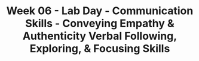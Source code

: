 ---
layout: single_embed_slide
title: "Week 06 - Lab Day - Communication Skills - Conveying Empathy & Authenticity Verbal Following, Exploring, & Focusing Skills"
presentation_id: 062yDp
canonical_url: /presentations/062yDp/
slides:
  - slide_name: ../deck-3661-large-0.jpeg
    slide_thumbnail: ../deck-3661-thumb-0.jpeg
    slide_text: >
      <p><strong>Location</strong>: CBC Campus - SWL 206<br />
      <strong>Time</strong>: Wednesday from 5:30-8:15
      <strong>Week 06</strong>: 09/23/19 — 09/29/19<br />
      <strong>Reading Assignment</strong>: N/A<br />
      <strong>Topic and Content Area</strong>: Lab Day - Communication Skills
      <strong>Assignments Due</strong>: N/A<br />
      <strong>Other Important Information</strong>: N/A</p>
      
  - slide_name: ../deck-3661-large-1.jpeg
    slide_thumbnail: ../deck-3661-thumb-1.jpeg
    slide_text: >
      <ul>
      <li>What’s you’ve learned so far</li>
      <li>Teaching following skills</li>
      <li>Practice with following skills</li>
      <li>Empathetic communication scale</li>
      <li>Practice with labeling empathetic levels</li>
      <li>Teaching empathy</li>
      </ul>
      
  - slide_name: ../deck-3661-large-2.jpeg
    slide_thumbnail: ../deck-3661-thumb-2.jpeg
    slide_text: >
      <blockquote>
      <p>Clifford, A. (n.d.) Teaching restorative practices with classroom circles. Retrieved from https://www.healthiersf.org/RestorativePractices/Resources/documents/RP%20Curriculum%20and%20Scripts%20and%20PowePoints/Classroom%20Curriculum/Teaching%20Restorative%20Practices%20in%20the%20Classroom%207%20lesson%20Curriculum.pdf#page20</p>
      </blockquote>
      <p>Group Norms:</p>
      <ol>
      <li>
      <strong>Respect the talking piece</strong>: everyone listens, everyone has a turn</li>
      <li>
      <strong>Speak from the heart</strong>: your truth, your perspectives, your expriences</li>
      <li>
      <strong>Listen from the heart</strong>: Let go of stories that make it hard to hear each other</li>
      <li>
      <strong>Trust that you know what to say</strong>: no need to rehearse</li>
      <li>
      <strong>Say just enough</strong>: without feeling rushed, be concise and considerate of the time of others</li>
      </ol>
      <ul>
      <li>What are some things that you feel like you can take away from this class so far?</li>
      <li>What are ways that you are implementing or incorporating things you have been learning in any of your classes into your life?</li>
      <li>What do you need to be a better social worker as you progress through your education?</li>
      </ul>
      
  - slide_name: ../deck-3661-large-3.jpeg
    slide_thumbnail: ../deck-3661-thumb-3.jpeg
    slide_text: >
      <blockquote>
      <p>We often times think about empathy as being able to put ourselves into someone else’s shoes, but we must also think how we can teach our clients to put themselves into somebody  shoes.</p>
      </blockquote>
      <blockquote>
      <p>An important task for the social worker involves teaching clients to respond emphatically. With respect to this role, social workers should consider taking the following actions:</p>
      </blockquote>
      <ul>
      <li>Teach clients the paradigm for empathic responding.</li>
      <li>Introduce clients to the list of affective words and phrases and to the Leads for Empathic Responses list.</li>
      <li>Intervene in sessions when clients ignore or fail to validate messages.</li>
      <li>Give positive feedback when clients listen to each other.</li>
      </ul>
      
  - slide_name: ../deck-3661-large-4.jpeg
    slide_thumbnail: ../deck-3661-thumb-4.jpeg
    slide_text: >
      <p>[Small Group Activity] Work in teams of 3 or 4 to design a planned intervention for teaching empathy.</p>
      
  - slide_name: ../deck-3661-large-5.jpeg
    slide_thumbnail: ../deck-3661-thumb-5.jpeg
    slide_text: >
      <blockquote>
      <p>“Verbal following involves the use and sometimes blending of discrete skills that enable social workers to maintain psychological contact with clients on a moment-by-moment basis and to convey accurate understanding of their messages. Moreover, verbal following behavior takes into account two performance variables that are essential to satisfaction and continuance on the part of the client:”</p>
      </blockquote>
      <ul>
      <li>
      <strong>Stimulus-response congruence</strong>: The extent to which social workers’ responses provide feedback to clients that their messages are accurately received.</li>
      <li>
      <strong>Content relevance</strong>: The extent to which the content of social workers’ responses is perceived by clients as relevant to their substantive concerns.</li>
      </ul>
      
  - slide_name: ../deck-3661-large-6.jpeg
    slide_thumbnail: ../deck-3661-thumb-6.jpeg
    slide_text: >
      <ul>
      <li>
      <strong>Minimal prompts signal</strong> the social worker’s attentiveness and encourage the client to continue verbalizing.
      <ul>
      <li>
      <strong>Nonverbal minimal prompts</strong> consist of nodding the head, using facial expressions, or employing gestures that convey receptivity, interest, and commitment to understanding. They implicitly convey the message, “I am with you; please continue.”</li>
      <li>
      <strong>Verbal minimal prompts</strong> consist of brief messages that convey interest and encourage or request expanded verbalizations along the lines of the client’s previous expressions.</li>
      </ul>
      </li>
      <li>
      <strong>Accent responses</strong> (Hackney &amp; Cormier, 2005) involve repeating, in a questioning tone of voice or with emphasis, a word or a short phrase. Suppose a client says, “I’ve really had it with the way my supervisor at work is treating me.” The social worker might reply, “Had it?”</li>
      </ul>
      
  - slide_name: ../deck-3661-large-7.jpeg
    slide_thumbnail: ../deck-3661-thumb-7.jpeg
    slide_text: >
      <p>There are two basic types of of reflection:</p>
      <ol>
      <li>
      <strong>Reflection of Content</strong>: emphasize the cognitive aspects of client messages, such as situations, ideas, objects, or persons (Hackney &amp; Cormier, 2005).</li>
      <li>
      <strong>Reflection of Affect</strong>: focus attention on the affective part of the communication (Cormier, Nurius, &amp; Osborn, 2009). In reflections of affect, social workers relate with responses that accurately capture clients’ affect and help them reflect on and sort through their feelings</li>
      </ol>
      <p>Reflection can take the form of the following forms:</p>
      <ul>
      <li>
      <strong>Simple reflections</strong>, which identify the emotions expressed by the client, are a heritage from nondirective, client-centered counseling</li>
      <li>
      <strong>Complex reflections</strong> go beyond what the client has directly stated or implied, adding substantial meaning or emphasis to convey a more complex picture
      <ul>
      <li>
      <strong>Reframing</strong>: is another form of adding content. Here, the social worker puts the client’s response in a different light beyond what the client had considered (Moyers et al., 2003)</li>
      </ul>
      </li>
      <li>
      <strong>Double-sided reflection</strong>: Sometimes clients express indecision and conflict between several alternatives. that captures both sides of the dilemma that is fostering ambivalence about acting (Miller &amp; Rollnick, 2002)</li>
      <li>
      <strong>Reflections with a twist</strong> are reflections in which the social worker agrees in essence with the dilemma expressed by the client but changes the emphasis, perhaps to indicate that the dilemma is not unsolvable but rather that the client has not at this time solved it (Miller &amp; Rollnick, 2013)</li>
      </ul>
      
  - slide_name: ../deck-3661-large-8.jpeg
    slide_thumbnail: ../deck-3661-thumb-8.jpeg
    slide_text: >
      <p>Closed-ended questions define a topic and restrict the client’s response to a few words or a simple yes or no answer.</p>
      
  - slide_name: ../deck-3661-large-9.jpeg
    slide_thumbnail: ../deck-3661-thumb-9.jpeg
    slide_text: >
      <p>Open-ended questions and statements invite expanded expression and leave the client free to express what seems most relevant and important.</p>
      
  - slide_name: ../deck-3661-large-10.jpeg
    slide_thumbnail: ../deck-3661-thumb-10.jpeg
    slide_text: >
      <blockquote>
      <p>Seeking concreteness is an important aspect of drawing out information from a client. We can use it to obtain concreteness in a number of areas:</p>
      </blockquote>
      <ul>
      <li>
      <strong>Checking out Perceptions</strong>: Understanding how they view the world</li>
      <li>
      <strong>Clarifying the Meaning of Vague or Unfamiliar Terms</strong>: Clients often times use vague terms. What does this actually mean?</li>
      <li>
      <strong>Exploring the Basis of Conclusions Drawn by Clients</strong>: Why do they think things are this way</li>
      <li>
      <strong>Assisting Clients in Personalizing Their Statements</strong>: Helping understand what it means for them…
      <ul>
      <li>Focus on self</li>
      <li>Focus on others</li>
      <li>Focus on group or relationships</li>
      <li>Focus on content</li>
      </ul>
      </li>
      </ul>
      
  - slide_name: ../deck-3661-large-11.jpeg
    slide_thumbnail: ../deck-3661-thumb-11.jpeg
    slide_text: >
      <ul>
      <li>
      <strong>Eliciting Specific Feelings</strong>: How do they feel more specifically.</li>
      <li>
      <strong>Focusing on the Here and Now</strong>: moving out of the past.</li>
      <li>
      <strong>Eliciting Details Related to Clients’ Experiences</strong>: What they’ve done</li>
      <li>
      <strong>Eliciting Details Related to Interactional Behavior</strong>: How their interactions has been</li>
      </ul>
      
  - slide_name: ../deck-3661-large-12.jpeg
    slide_thumbnail: ../deck-3661-thumb-12.jpeg
    slide_text: >
      <p>The functions of focusing skills include</p>
      <ol>
      <li>Selecting topics for exploration</li>
      <li>Exploring topics in depth</li>
      <li>Managing obstacles to focusing</li>
      </ol>
      
  - slide_name: ../deck-3661-large-13.jpeg
    slide_thumbnail: ../deck-3661-thumb-13.jpeg
    slide_text: >
      <p>Four Distinct facets of summarizing:</p>
      <ol>
      <li>
      <strong>Highlighting key aspects</strong> of discussions of specific problems, strengths, and resources before changing the focus of the discussion</li>
      <li>
      <strong>Making connections</strong> between relevant aspects of lengthy client messages</li>
      <li>
      <strong>Reviewing major focal points</strong> of a session and tasks that clients plan to work on before the next session</li>
      <li>Recapitulating the highlights of a <strong>previous session</strong> and reviewing <strong>clients’ progress</strong> on tasks during the week for the purpose of providing focus and continuity between sessions</li>
      </ol>
      
  - slide_name: ../deck-3661-large-14.jpeg
    slide_thumbnail: ../deck-3661-thumb-14.jpeg
    slide_text: >
      
  - slide_name: ../deck-3661-large-15.jpeg
    slide_thumbnail: ../deck-3661-thumb-15.jpeg
    slide_text: >
      <blockquote>
      <p>We also need to be able to demonstrate and use direct implementation of skills to be able to more effective.</p>
      </blockquote>
      <ul>
      <li>In groups of three you will each have a specific roll. There will be an interviewer, an interviewee, and an observer</li>
      <li>The interviewer will pick two or three of the interviewing techniques that they want to practice using. Discuss this with your group prior to starting.</li>
      <li>Interview the respondent regarding something that is a passion [hobby, interest, story… etc] of theirs</li>
      <li>Debrief after and switch rolls after about 10 minutes</li>
      </ul>
      
  - slide_name: ../deck-3661-large-16.jpeg
    slide_thumbnail: ../deck-3661-thumb-16.jpeg
    slide_text: >
      <blockquote>
      <p>We also need to be able to demonstrate and use direct implementation of skills to be able to more effective.</p>
      </blockquote>
      <ul>
      <li>In groups of three you will each have a specific roll. There will be an interviewer, an interviewee, and an observer</li>
      <li>The interviewer will pick two or three of the interviewing techniques that they want to practice using. Discuss this with your group prior to starting.</li>
      <li>Interview the respondent regarding something that is a passion [hobby, interest, story… etc] of theirs</li>
      <li>Debrief after and switch rolls after about 10 minutes</li>
      </ul>
      
  - slide_name: ../deck-3661-large-17.jpeg
    slide_thumbnail: ../deck-3661-thumb-17.jpeg
    slide_text: >
      <blockquote>
      <p>We also need to be able to demonstrate and use direct implementation of skills to be able to more effective.</p>
      </blockquote>
      <ul>
      <li>In groups of three you will each have a specific roll. There will be an interviewer, an interviewee, and an observer</li>
      <li>The interviewer will pick two or three of the interviewing techniques that they want to practice using. Discuss this with your group prior to starting.</li>
      <li>Interview the respondent regarding something that is a passion [hobby, interest, story… etc] of theirs</li>
      <li>Debrief after and switch rolls after about 10 minutes</li>
      </ul>
      
  - slide_name: ../deck-3661-large-18.jpeg
    slide_thumbnail: ../deck-3661-thumb-18.jpeg
    slide_text: >
      <blockquote>
      <p>Empathic responding is a fundamental yet complex skill that requires systematic practice and extensive effort to achieve competency.</p>
      </blockquote>
      <ul>
      <li>Some social workers dismiss the need for training in empathic responding, mistakenly believing themselves to already be empathic in their contacts with clients.</li>
      </ul>
      <blockquote>
      <p>We can all improve our own level of empathetic responding. I would encourage you to consider where you really are at in regarding to your ability to empathetically respond.</p>
      </blockquote>
      <blockquote>
      <p>There are six levels on the empathic communication scale:</p>
      </blockquote>
      
  - slide_name: ../deck-3661-large-19.jpeg
    slide_thumbnail: ../deck-3661-thumb-19.jpeg
    slide_text: >
      <blockquote>
      <p>Level 0: Lack of empathic responding</p>
      </blockquote>
      <p>It is actively judgmental and inappropriately confrontational</p>
      
  - slide_name: ../deck-3661-large-20.jpeg
    slide_thumbnail: ../deck-3661-thumb-20.jpeg
    slide_text: >
      <blockquote>
      <p>Level 1: Low level of empathic responding</p>
      </blockquote>
      <blockquote>
      <p>Limited awareness or understanding of the client’s feelings; the social worker’s responses are irrelevant and often abrasive, hindering rather than facilitating communication</p>
      </blockquote>
      <blockquote>
      <p>Common problems related to level one are…</p>
      </blockquote>
      <ul>
      <li>Giving advice</li>
      <li>Persuading with logical argument</li>
      <li>Negativity evaluating the client</li>
      <li>Changing the subject</li>
      <li>Leading questions</li>
      <li>Untimely reassurance</li>
      </ul>
      
  - slide_name: ../deck-3661-large-21.jpeg
    slide_thumbnail: ../deck-3661-thumb-21.jpeg
    slide_text: >
      <blockquote>
      <p>Level 2: Moderately low level of empathic responding</p>
      </blockquote>
      <p>Responding to client’s surface message but omitting feelings or factual aspects</p>
      
  - slide_name: ../deck-3661-large-22.jpeg
    slide_thumbnail: ../deck-3661-thumb-22.jpeg
    slide_text: >
      <blockquote>
      <p>Level 3: Interchangeable or reciprocal level of empathic responding</p>
      </blockquote>
      <blockquote>
      <p>Ok therapeutic level of empathetic communication…</p>
      </blockquote>
      <blockquote>
      <p>convey understanding and are essentially interchangeable with the client’s obvious expressions, accurately reflecting factual aspects of the client’s messages and surface feelings or state of being</p>
      </blockquote>
      <ul>
      <li>
      <strong>Explore problems</strong>: Can be used for further exploration of problem focused responses of the client</li>
      <li>
      <strong>Immediately apparent emotions</strong>: responses such as these express accurately the immediately apparent emotions in the client’s message</li>
      </ul>
      
  - slide_name: ../deck-3661-large-23.jpeg
    slide_thumbnail: ../deck-3661-thumb-23.jpeg
    slide_text: >
      <blockquote>
      <p>Level 4: Moderately high level of empathic responding</p>
      </blockquote>
      <p>Somewhat additive, accurately identifying the client’s implicit underlying feelings and/or aspects of the problem</p>
      
  - slide_name: ../deck-3661-large-24.jpeg
    slide_thumbnail: ../deck-3661-thumb-24.jpeg
    slide_text: >
      <blockquote>
      <p>Level 5: High level of empathic responding</p>
      </blockquote>
      <p>Reflecting each emotional nuance and using voice and intensity of expressions finely attuned to the client’s moment-by-moment experiencing, the social worker accurately responds to the full range and intensity of both surface and underlying feelings and meanings at Level 5.</p>
      
  - slide_name: ../deck-3661-large-25.jpeg
    slide_thumbnail: ../deck-3661-thumb-25.jpeg
    slide_text: >
      <blockquote>
      <p>While we do not need to be in all of our relationships, or in every arena. I believe it can be helpful for us to self evaluate ourselves and what levels we might be at.</p>
      </blockquote>
      <p>[Small Group Activity] Partner discussion with the following points:</p>
      <ul>
      <li>How does the level of your empathetic response change between different people that you interact with?</li>
      <li>What levels of empathetic communication do in the various types of communication you have in your life?</li>
      <li>What are things you can do to increase the your level of empathetic response?</li>
      </ul>
      
  - slide_name: ../deck-3661-large-26.jpeg
    slide_thumbnail: ../deck-3661-thumb-26.jpeg
    slide_text: >
      <p>[Individual Activity] Read the statement below regarding the 80 year old woman. Come up with some possible empathetic responses that a social worker could do.</p>
      <p>[Partner Group Activity] Share your responses with a partner. Discuss with your partner what level you think your empathetic responses were</p>
      <p><strong>Single woman, age 80</strong> [to social worker concerning her request to move to an independent living complex provided for ambulatory older persons]:</p>
      <p>Goodness, the more I think of moving, the more scared I get. I have neighbors here who look after me, and I won’t know a soul there. I’m afraid I’ll be all alone.</p>
      
  - slide_name: ../deck-3661-large-27.jpeg
    slide_thumbnail: ../deck-3661-thumb-27.jpeg
    slide_text: >
      <p>[Small Group Activity] Work in groups of 4 or 5 to review the statement about this 16 year old male client. Come up with some empathetic responses at each of the levels.</p>
      <p><strong>Male, age 16</strong> [in weekly visit to social work probation officer]:</p>
      <p>I don’t see the sense in having to come here every (expletive) week. I haven’t been in any trouble now since I went to court a month ago. You should know by now you can trust me.</p>
      
---